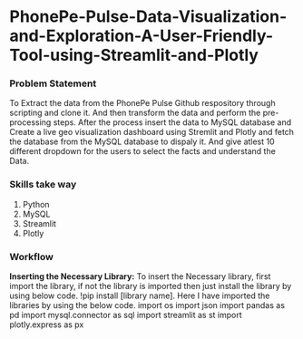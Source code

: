 # PhonePe-Pulse-Data-Visualization-and-Exploration-A-User-Friendly-Tool-using-Streamlit-and-Plotly


### Problem Statement
  To Extract the data from the PhonePe Pulse Github respository through scripting and clone it.  And then transform the data and perform the pre-processing steps. After the process insert the data to MySQL database and Create a live geo visualization dashboard using Stremlit and Plotly and fetch the database from the MySQL database to dispaly it. And give atlest 10 different dropdown for the users to select the facts and understand the Data.

### Skills take way
  1. Python
  2. MySQL
  3. Streamlit
  4. Plotly

### Workflow
**Inserting the Necessary Library:**
  To insert the Necessary library, first import the library, if not the library is imported then just install the library by using below code.
        !pip install [library name].
  Here I have imported the libraries by using the below code.
        import os
        import json
        import pandas as pd
        import mysql.connector as sql
        import streamlit as st
        import plotly.express as px
    
 
